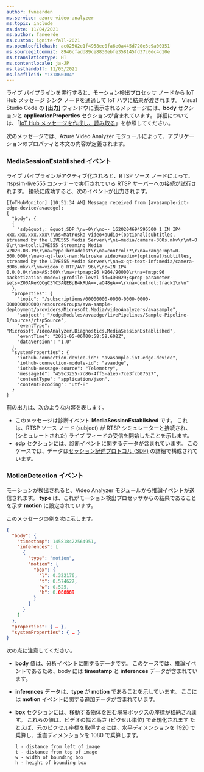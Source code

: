 ```yaml
---
author: fvneerden
ms.service: azure-video-analyzer
ms.topic: include
ms.date: 11/04/2021
ms.author: faneerde
ms.custom: ignite-fall-2021
ms.openlocfilehash: ac02502e1f4958ec0fa6e0a445d720e3c9a00351
ms.sourcegitcommit: 8946cfadd89ce8830ebfe358145fd37c0dc4d10e
ms.translationtype: HT
ms.contentlocale: ja-JP
ms.lasthandoff: 11/05/2021
ms.locfileid: "131860304"
---
```

ライブ パイプラインを実行すると、モーション検出プロセッサ ノードから IoT Hub メッセージ シンク ノードを通過して IoT ハブに結果が渡されます。 Visual Studio Code の **[出力]** ウィンドウに表示されるメッセージには、**body** セクションと **applicationProperties** セクションが含まれています。 詳細については、「[IoT Hub メッセージを作成し、読み取る](../../../../../../iot-hub/iot-hub-devguide-messages-construct.md)」を参照してください。

次のメッセージでは、Azure Video Analyzer モジュールによって、アプリケーションのプロパティと本文の内容が定義されます。

### <a name="mediasessionestablished-event"></a>MediaSessionEstablished イベント

ライブ パイプラインがアクティブ化されると、RTSP ソース ノードによって、rtspsim-live555 コンテナーで実行されている RTSP サーバーへの接続が試行されます。 接続に成功すると、次のイベントが出力されます。

```
[IoTHubMonitor] [10:51:34 AM] Message received from [avasample-iot-edge-device/avaedge]:
{
  "body": {
  {
    "sdp&quot;: &quot;SDP:\nv=0\r\no=- 1620204694595500 1 IN IP4 xxx.xxx.xxx.xxx\r\ns=Matroska video+audio+(optional)subtitles, streamed by the LIVE555 Media Server\r\ni=media/camera-300s.mkv\r\nt=0 0\r\na=tool:LIVE555 Streaming Media v2020.08.19\r\na=type:broadcast\r\na=control:*\r\na=range:npt=0-300.000\r\na=x-qt-text-nam:Matroska video+audio+(optional)subtitles, streamed by the LIVE555 Media Server\r\na=x-qt-text-inf:media/camera-300s.mkv\r\nm=video 0 RTP/AVP 96\r\nc=IN IP4 0.0.0.0\r\nb=AS:500\r\na=rtpmap:96 H264/90000\r\na=fmtp:96 packetization-mode=1;profile-level-id=4D0029;sprop-parameter-sets=Z00AKeKQCgC3YC3AQEBpB4kRUA==,aO48gA==\r\na=control:track1\r\n"
  },
  "properties": {
    "topic": "/subscriptions/00000000-0000-0000-0000-000000000000/resourceGroups/ava-sample-deployment/providers/Microsoft.Media/videoAnalyzers/avasample",
    "subject": "/edgeModules/avaedge/livePipelines/Sample-Pipeline-1/sources/rtspSource",
    "eventType": "Microsoft.VideoAnalyzer.Diagnostics.MediaSessionEstablished",
    "eventTime": "2021-05-06T00:58:58.602Z",
    "dataVersion": "1.0"
  },
  "systemProperties": {
    "iothub-connection-device-id": "avasample-iot-edge-device",
    "iothub-connection-module-id": "avaedge",
    "iothub-message-source": "Telemetry",
    "messageId": "459c3255-7c86-4ff5-a1e5-7ce3fcb07627",
    "contentType": "application/json",
    "contentEncoding": "utf-8"
  }
}
```

前の出力は、次のような内容を表します。

- このメッセージは診断イベント **MediaSessionEstablished** です。 これは、RTSP ソース ノード (subject) が RTSP シミュレーターと接続され、(シミュレートされた) ライブ フィードの受信を開始したことを示します。
- **sdp** セクションには、診断イベントに関するデータが含まれています。 このケースでは、データは[セッション記述プロトコル (SDP)](https://en.wikipedia.org/wiki/Session_Description_Protocol) の詳細で構成されています。

### <a name="motiondetection-event"></a>MotionDetection イベント

モーションが検出されると、Video Analyzer モジュールから推論イベントが送信されます。 **type** は、これがモーション検出プロセッサからの結果であることを示す **motion** に設定されています。

このメッセージの例を次に示します。

```json
{
  "body": {
    "timestamp": 145818422564951,
    "inferences": [
      {
        "type": "motion",
        "motion": {
          "box": {
            "l": 0.322176,
            "t": 0.574627,
            "w": 0.525,
            "h": 0.088889
          }
        }
      }
    ]
  },
  "properties": { … },
  "systemProperties": { … }
}
```

次の点に注意してください。

- **body** 値は、分析イベントに関するデータです。 このケースでは、推論イベントであるため、body には **timestamp** と **inferences** データが含まれています。
- **inferences** データは、**type** が **motion** であることを示しています。 ここには **motion** イベントに関する追加データが含まれています。
- **box** セクションには、移動する物体を囲む境界ボックスの座標が格納されます。 これらの値は、ビデオの幅と高さ (ピクセル単位) で正規化されます たとえば、元のピクセル座標を取得するには、水平ディメンションを 1920 で乗算し、垂直ディメンションを 1080 で乗算します。

  ```
  l - distance from left of image
  t - distance from top of image
  w - width of bounding box
  h - height of bounding box
  ```
